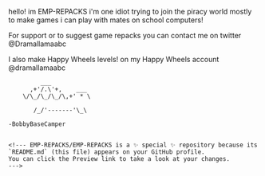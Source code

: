 hello! im EMP-REPACKS i'm one idiot trying to join the piracy world mostly to make games i can play with mates on school computers!

For support or to suggest game repacks you can contact me on twitter @Dramallamaabc

I also make Happy Wheels levels! on my Happy Wheels account @dramallamaabc




             ___
          ,+'/.\'+,    ___
        \/\_/\_/\_/\,+' * \
~~~~~~~~~~~~~~~~~~~~~~~~~~~~~~~~~~~~
       /_/'-------'\_\

-BobbyBaseCamper


<!--- EMP-REPACKS/EMP-REPACKS is a ✨ special ✨ repository because its `README.md` (this file) appears on your GitHub profile.
You can click the Preview link to take a look at your changes.
--->

